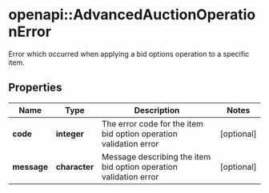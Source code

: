 # openapi::AdvancedAuctionOperationError

Error which occurred when applying a bid options operation to a specific item.

## Properties
Name | Type | Description | Notes
------------ | ------------- | ------------- | -------------
**code** | **integer** | The error code for the item bid option operation validation error | [optional] 
**message** | **character** | Message describing the item bid option operation validation error | [optional] 


